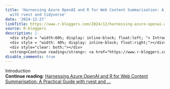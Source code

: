 ```yaml
---
title: 'Harnessing Azure OpenAI and R for Web Content Summarisation: A Practical Guide
  with rvest and tidyverse'
date: '2024-12-27'
linkTitle: https://www.r-bloggers.com/2024/12/harnessing-azure-openai-and-r-for-web-content-summarisation-a-practical-guide-with-rvest-and-tidyverse/
source: R-bloggers
description: |-
  <div style = "width:60%; display: inline-block; float:left; "> Introduction</div>
  <div style = "width: 40%; display: inline-block; float:right;"></div>
  <div style="clear: both;"></div>
  <strong>Continue reading</strong>: <a href="https://www.r-bloggers.com/2024/12/harnessing-azure-openai-and-r-for-web-content-summarisation-a-practical-guide-with-rvest-and-tidyverse/">Harnessing Azure OpenAI and R for Web Content Summarisation: A Practical Guide with rvest and ...
disable_comments: true
---
```

<div style = "width:60%; display: inline-block; float:left; "> Introduction</div>
<div style = "width: 40%; display: inline-block; float:right;"></div>
<div style="clear: both;"></div>
<strong>Continue reading</strong>: <a href="https://www.r-bloggers.com/2024/12/harnessing-azure-openai-and-r-for-web-content-summarisation-a-practical-guide-with-rvest-and-tidyverse/">Harnessing Azure OpenAI and R for Web Content Summarisation: A Practical Guide with rvest and ...